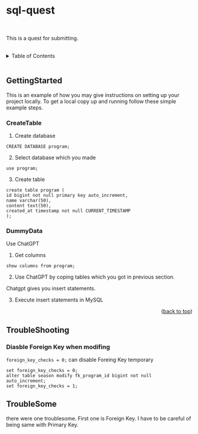# sql-quest
<!-- PROJECT LOGO -->
<br />
<div>
  <p>
    This is a quest for submitting.
  </p>
</div>
<br >
<!-- TABLE OF CONTENTS -->
<details>
  <summary>Table of Contents</summary>
  <ol>
    <li>
      <a href="#gettingstarted">Getting Started</a>
      <ul>
        <li><a href="#createtable">CreateTable</a>
		</li>
        <li><a href="#dumydata">DummyData</a>		</li>
      </ul>
    </li>
    <li><a href="#troubleshooting">TroubleShooting</a></li>
     <li><a href="#troublesome">TroubleSome</a></li>
  </ol>
</details>
<br>

<!-- GETTING STARTED -->
            
## GettingStarted

This is an example of how you may give instructions on setting up your project locally.
To get a local copy up and running follow these simple example steps.

### CreateTable
1. Create database
```
CREATE DATABASE program;
```
2. Select database which you made
```
use program;
```
3. Create table
```
create table program (
id bigint not null primary key auto_increment,
name varchar(50),
content text(50),
created_at timestamp not null CURRENT_TIMESTAMP
);
```

### DummyData

Use ChatGPT

1. Get columns
```
show columns from program;
```

2. Use ChatGPT by coping tables which you got in previous section.

Chatgpt gives you insert statements.

3. Execute insert statements in MySQL

<p align="right">(<a href="#readme-top">back to top</a>)</p>

<!-- TroubleShooting -->
## TroubleShooting

### Diasble Foreign Key when modifing
`foreign_key_checks = 0;` can disable Foreing Key temporary
```
set foreign_key_checks = 0;
alter table season modify fk_program_id bigint not null auto_increment;
set foreign_key_checks = 1;
``` 

<!-- TroubleSome -->
## TroubleSome
there were one troublesome. 
First one is Foreign Key.
I have to be careful of being same with Primary Key.


<!-- MARKDOWN LINKS & IMAGES -->
<!-- https://www.markdownguide.org/basic-syntax/#reference-style-links -->
[contributors-shield]: https://img.shields.io/github/contributors/othneildrew/Best-README-Template.svg?style=for-the-badge
[contributors-url]: https://github.com/othneildrew/Best-README-Template/graphs/contributors
[forks-shield]: https://img.shields.io/github/forks/othneildrew/Best-README-Template.svg?style=for-the-badge
[forks-url]: https://github.com/othneildrew/Best-README-Template/network/members
[stars-shield]: https://img.shields.io/github/stars/othneildrew/Best-README-Template.svg?style=for-the-badge
[stars-url]: https://github.com/othneildrew/Best-README-Template/stargazers
[issues-shield]: https://img.shields.io/github/issues/othneildrew/Best-README-Template.svg?style=for-the-badge
[issues-url]: https://github.com/othneildrew/Best-README-Template/issues
[license-shield]: https://img.shields.io/github/license/othneildrew/Best-README-Template.svg?style=for-the-badge
[license-url]: https://github.com/othneildrew/Best-README-Template/blob/master/LICENSE.txt
[linkedin-shield]: https://img.shields.io/badge/-LinkedIn-black.svg?style=for-the-badge&logo=linkedin&colorB=555
[linkedin-url]: https://linkedin.com/in/othneildrew
[product-screenshot]: images/screenshot.png
[Next.js]: https://img.shields.io/badge/next.js-000000?style=for-the-badge&logo=nextdotjs&logoColor=white
[Next-url]: https://nextjs.org/
[React.js]: https://img.shields.io/badge/React-20232A?style=for-the-badge&logo=react&logoColor=61DAFB
[React-url]: https://reactjs.org/
[Vue.js]: https://img.shields.io/badge/Vue.js-35495E?style=for-the-badge&logo=vuedotjs&logoColor=4FC08D
[Vue-url]: https://vuejs.org/
[Angular.io]: https://img.shields.io/badge/Angular-DD0031?style=for-the-badge&logo=angular&logoColor=white
[Angular-url]: https://angular.io/
[Svelte.dev]: https://img.shields.io/badge/Svelte-4A4A55?style=for-the-badge&logo=svelte&logoColor=FF3E00
[Svelte-url]: https://svelte.dev/
[Laravel.com]: https://img.shields.io/badge/Laravel-FF2D20?style=for-the-badge&logo=laravel&logoColor=white
[Laravel-url]: https://laravel.com
[Bootstrap.com]: https://img.shields.io/badge/Bootstrap-563D7C?style=for-the-badge&logo=bootstrap&logoColor=white
[Bootstrap-url]: https://getbootstrap.com
[JQuery.com]: https://img.shields.io/badge/jQuery-0769AD?style=for-the-badge&logo=jquery&logoColor=white
[JQuery-url]: https://jquery.com 
